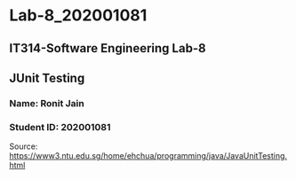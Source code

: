 # Lab-8_202001081

## IT314-Software Engineering Lab-8
## JUnit Testing

### Name: Ronit Jain
### Student ID: 202001081

Source: https://www3.ntu.edu.sg/home/ehchua/programming/java/JavaUnitTesting.html
